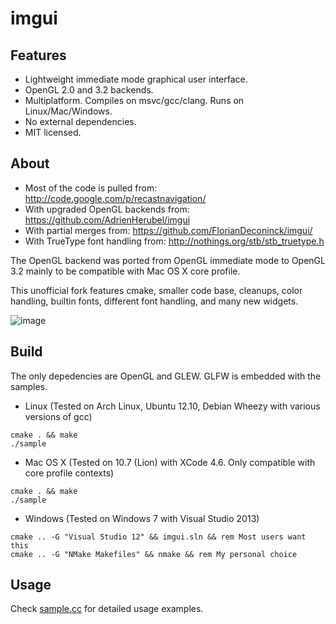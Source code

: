 imgui
=====

Features
--------

- Lightweight immediate mode graphical user interface.
- OpenGL 2.0 and 3.2 backends.
- Multiplatform. Compiles on msvc/gcc/clang. Runs on Linux/Mac/Windows.
- No external dependencies.
- MIT licensed.

About
-----

- Most of the code is pulled from: http://code.google.com/p/recastnavigation/
- With upgraded OpenGL backends from: https://github.com/AdrienHerubel/imgui
- With partial merges from: https://github.com/FlorianDeconinck/imgui/
- With TrueType font handling from: http://nothings.org/stb/stb_truetype.h

The OpenGL backend was ported from OpenGL immediate mode to OpenGL 3.2 mainly to be compatible with Mac OS X core profile.

This unofficial fork features cmake, smaller code base, cleanups, color handling, builtin fonts, different font handling, and many new widgets.

![image](https://raw.github.com/r-lyeh/depot/master/imgui.png)

Build
-----

The only depedencies are OpenGL and GLEW. GLFW is embedded with the samples.

- Linux (Tested on Arch Linux, Ubuntu 12.10, Debian Wheezy with various versions of gcc)
```
cmake . && make
./sample
```

- Mac OS X (Tested on 10.7 (Lion) with XCode 4.6. Only compatible with core profile contexts)
```
cmake . && make
./sample
```

- Windows (Tested on Windows 7 with Visual Studio 2013)
```
cmake .. -G "Visual Studio 12" && imgui.sln && rem Most users want this
cmake .. -G "NMake Makefiles" && nmake && rem My personal choice
```

Usage
-----

Check [sample.cc](sample.cc) for detailed usage examples.
